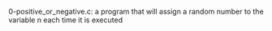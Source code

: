 0-positive_or_negative.c: a program that will assign a random number to the variable n each time it is executed
